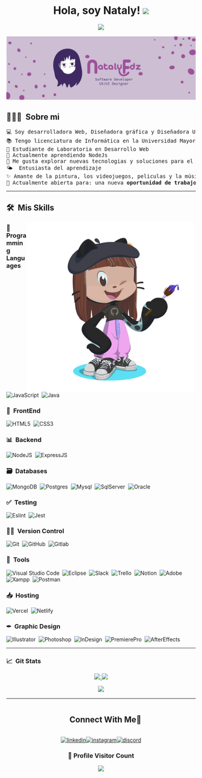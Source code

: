 <div align="center">
<h1 align="center">Hola, soy Nataly! <img src="https://media.giphy.com/media/hvRJCLFzcasrR4ia7z/giphy.gif" width="35"> </h1>
</div>
<p align="center">
  <a href="https://github.com/DenverCoder1/readme-typing-svg"><img src="https://readme-typing-svg.herokuapp.com?font=Time+New+Roman&color=%E9CAFA&size=25&center=true&vCenter=true&width=600&height=100&lines=Web+Developer;Computer+Science;Graphic+Designer;UX/UI+Designer;Always+learning+new+things"></a>
</p>
<img src="./portadagit.jpg">

## 👨🏻‍💻 &nbsp;Sobre mi
<pre>
💻 Soy desarrolladora Web, Diseñadora gráfica y Diseñadora UX/UI
📚 Tengo licenciatura de Informática en la Universidad Mayor de San Andrés
💛 Estudiante de Laboratoria en Desarrollo Web
🌱 Actualmente aprendiendo NodeJs
📝 Me gusta explorar nuevas tecnologias y soluciones para el desarrollo de software
🌤  Entusiasta del aprendizaje
✨ Amante de la pintura, los videojuegos, peliculas y la música
🤔 Actualmente abierta para: una nueva <b>oportunidad de trabajo</b> en desarrollo 
</pre>
<hr>

## 🛠️ &nbsp;Mis Skills

<img alt="Night Coding" src="./octocat-1712556695776.png" width="450px" height="450px" align="right"/>

### 💬 Programming Languages
![JavaScript](https://img.shields.io/badge/javascript-%23323330.svg?style=for-the-badge&logo=javascript&logoColor=%23F7DF1E)&nbsp;
![Java](https://img.shields.io/badge/java-%23ED8B00.svg?style=for-the-badge&logo=java&logoColor=white)&nbsp;

### 🎴 &nbsp;FrontEnd 

![HTML5](https://img.shields.io/badge/html5-%23FF0027.svg?style=for-the-badge&logo=html5&logoColor=white)&nbsp;
![CSS3](https://img.shields.io/badge/css3-%231572B6.svg?style=for-the-badge&logo=css3&logoColor=white)&nbsp;

### 📊 &nbsp;Backend
![NodeJS](https://img.shields.io/badge/node.js-339933.svg?style=for-the-badge&logo=nodedotjs&logoColor=white"alt="nodejs)&nbsp;
![ExpressJS](https://img.shields.io/badge/express-000000.svg?style=for-the-badge&logo=express&logoColor=white"alt="express)&nbsp;
 
### 🗃 &nbsp;Databases
![MongoDB](https://img.shields.io/badge/MongoDB-%234ea94b.svg?style=for-the-badge&logo=mongodb&logoColor=white)&nbsp;
![Postgres](https://img.shields.io/badge/postgres-%23316192.svg?style=for-the-badge&logo=postgresql&logoColor=white)&nbsp;
![Mysql](https://img.shields.io/badge/mysql-%23716492.svg?style=for-the-badge&logo=mysql&logoColor=white)&nbsp;
![SqlServer](https://img.shields.io/badge/sqlServer-%23716552.svg?style=for-the-badge&logo=sqlServer&logoColor=white)&nbsp;
![Oracle](https://img.shields.io/badge/Oracle-%23ED8B00.svg?style=for-the-badge&logo=Oracle&logoColor=red)&nbsp;

### ✅ &nbsp;Testing
![Eslint](https://img.shields.io/badge/Eslint-%239B59B6.svg?style=for-the-badge&logo=Eslint&logoColor=white)&nbsp;
![Jest](https://img.shields.io/badge/jest-%23C40D6B.svg?style=for-the-badge&logo=jest&logoColor=white)&nbsp;

### 👯‍♂️ &nbsp;Version Control
![Git](https://img.shields.io/badge/git-%23F05033.svg?style=for-the-badge&logo=git&logoColor=white)&nbsp;
![GitHub](https://img.shields.io/badge/github-%23121011.svg?style=for-the-badge&logo=github&logoColor=white)&nbsp;
![Gitlab](https://img.shields.io/badge/gitlab-181717.svg?style=for-the-badge&logo=gitlab&logoColor=white"alt="git")&nbsp;

### 🧰 &nbsp;Tools
![Visual Studio Code](https://img.shields.io/badge/Visual%20Studio%20Code-0078d7.svg?style=for-the-badge&logo=visual-studio-code&logoColor=white)&nbsp;
![Eclipse](https://img.shields.io/badge/eclipse-2C2255.svg?style=for-the-badge&logo=eclipse&logoColor=white"alt="eclipseIDE)&nbsp;
![Slack](https://img.shields.io/badge/Slack-4A154B?style=for-the-badge&logo=slack&logoColor=white)&nbsp;
![Trello](https://img.shields.io/badge/trello-%230A0FFF.svg?style=for-the-badge&logo=trello&logoColor=white)&nbsp;
![Notion](https://img.shields.io/badge/Notion-%23000000.svg?style=for-the-badge&logo=notion&logoColor=white)&nbsp;
![Adobe](https://img.shields.io/badge/adobe-%23FF0000.svg?style=for-the-badge&logo=adobe&logoColor=white)&nbsp;
![Xampp](https://img.shields.io/badge/xampp-%23FF5D00.svg?style=for-the-badge&logo=xampp&logoColor=white)&nbsp;
![Postman](https://img.shields.io/badge/postman-FF6C37.svg?style=for-the-badge&logo=postman&logoColor=white"alt="postman")&nbsp;


### 📥 &nbsp;Hosting
![Vercel](https://img.shields.io/badge/vercel-393939.svg?style=for-the-badge&logo=vercel&logoColor=white"alt="postman")&nbsp;
![Netlify](https://img.shields.io/badge/netlify-2DB02D.svg?style=for-the-badge&logo=netlify&logoColor=white"alt="virtualbox)&nbsp;

### ✒ &nbsp;Graphic Design
![Illustrator](https://img.shields.io/badge/Illustrator-%23F16A18.svg?style=for-the-badge&logo=AdobeIllustrator&logoColor=white)&nbsp;
![Photoshop](https://img.shields.io/badge/Photoshop-%230745EC.svg?style=for-the-badge&logo=AdobePhotoshop&logoColor=white)&nbsp;
![InDesign](https://img.shields.io/badge/InDesign-%23920945.svg?style=for-the-badge&logo=AdobeInDesign&logoColor=white)&nbsp;
![PremierePro](https://img.shields.io/badge/Premiere-%234E0992.svg?style=for-the-badge&logo=AdobePremierePro&logoColor=white)&nbsp;
![AfterEffects](https://img.shields.io/badge/AfterEffects-%23716492.svg?style=for-the-badge&logo=AdobeAfterEffects&logoColor=white)&nbsp;


<hr>

### 📈 &nbsp;Git Stats
<p align="center">
  <a href="https://github.com/N4T4LY">
    <img height="180em" src="https://github-readme-stats.vercel.app/api?username=N4t4ly&show_icons=true&theme=material-palenight&hide_border=true&locale=en"/>
  </a>
  <a href="https://github.com/N4T4LY">
    <img height="180em" src="https://github-readme-streak-stats.herokuapp.com/?user=N4t4ly&theme=material-palenight"/>
  </a>
</p>


<p align="center" > 
<a href="https://github.com/N4T4LY">
    <img height="180em" src="https://github-readme-stats-eight-theta.vercel.app/api/top-langs/?username=N4T4LY&layout=compact&langs_count=8&theme=material-palenight"/>
  </a>
  </p>
<hr>


<div id="user-content-toc">
  <ul align="center">
    <summary><h2 style="display: inline-block">Connect With Me🤝</h2></summary>
  </ul>
</div>


<!--icons and links-->
<p align="center">
<a href="https://www.linkedin.com/in/nataly-fdz/" target="blank"><img align="center" src="https://user-images.githubusercontent.com/88904952/234979284-68c11d7f-1acc-4f0c-ac78-044e1037d7b0.png" alt="linkedin" height="50" width="50" /></a><a href="https://www.instagram.com/nataly__fdz" target="blank"><img align="center" src="https://user-images.githubusercontent.com/88904952/234981169-2dd1e58f-4b7e-468c-8213-034ba62156c3.png" alt="instagram" height="50" width="50" /></a><a href="https://discordapp.com/users/natalyfdz" target="blank"><img align="center" src="https://user-images.githubusercontent.com/88904952/234982627-019fd336-6248-453c-9b05-97c13fd1d207.png" alt="discord" height="50" width="50" /></a>
 
</p>
<div align=center>
  <h3><b>📍 Profile Visitor Count</b></h3>
</div>

<!-- retro visitor counter -->  
<p align="center" >   
  <img src="https://profile-counter.glitch.me/N4T4LY/count.svg" />  
</p>
   
  
  
    
<!-- retro visitor counter 
<div align="center">
  <a href="https://github.com/N4T4LY/">
  <img src="https://github.com/1999AZZAR/1999AZZAR/blob/readme/resources/img/grid-snake.svg"
       alt="snake" /></a>
</div>
-->  
